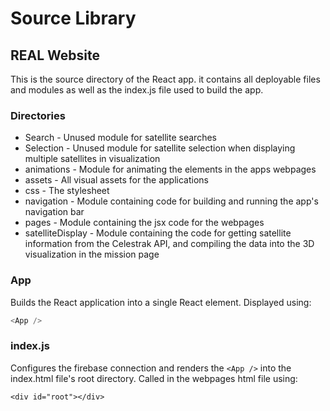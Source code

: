 # Source Library
## REAL Website

This is the source directory of the React app. it contains all deployable files and modules as well as the index.js file used to build the app.

### Directories

* Search - Unused module for satellite searches
* Selection - Unused module for satellite selection when displaying multiple satellites in visualization
* animations - Module for animating the elements in the apps webpages
* assets - All visual assets for the applications
* css - The stylesheet
* navigation - Module containing code for building and running the app's navigation bar
* pages - Module containing the jsx code for the webpages
* satelliteDisplay - Module containing the code for getting satellite information from the Celestrak API, and compiling the data into the 3D visualization in the mission page

### App

Builds the React application into a single React element. Displayed using:

```js
<App />
```

### index.js

Configures the firebase connection and renders the `<App />` into the index.html file's root directory. Called in the webpages html file using:

```
<div id="root"></div>
```